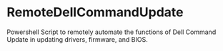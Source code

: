 # RemoteDellCommandUpdate
Powershell Script to remotely automate the functions of Dell Command Update in updating drivers, firmware, and BIOS.
